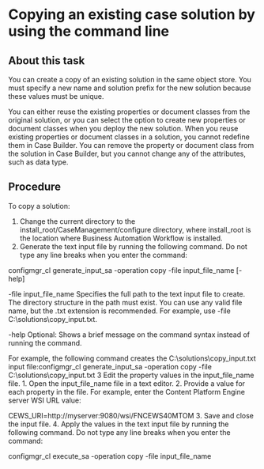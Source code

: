 # Copying an existing case solution by using the command line

## About this task

You can create a copy of an existing solution in the same
object store. You must specify a new name and solution prefix for
the new solution because these values must be unique.

You can either reuse the existing properties or document classes from the original solution, or
you can select the option to create new properties or document classes when you deploy the new
solution. When you reuse existing properties or document classes in a solution, you cannot redefine
them in Case Builder. You can remove the property or document class
from the solution in Case Builder, but you cannot change any of the
attributes, such as data type.

## Procedure

To copy a solution:

1. Change the current directory to the
install\_root/CaseManagement/configure directory, where
install\_root is the location where Business Automation Workflow is
installed.
2. Generate the text input file by running the following command.
Do not type any line breaks when you enter the command:

configmgr\_cl generate\_input\_sa -operation copy 
 -file input\_file\_name
[-help]

-file input\_file\_name
Specifies the full path to the text input file to create. The
directory structure in the path must exist. You can use any valid
file name, but the .txt extension is recommended.
For example, use -file C:\solutions\copy\_input.txt.

-help 
Optional: Shows a brief message on the command syntax instead of running the command.

For example, the following command creates the C:\solutions\copy\_input.txt
input
file:configmgr\_cl generate\_input\_sa -operation copy 
 -file C:\solutions\copy\_input.txt
3 Edit the property values in the input\_file\_name file.
    1. Open the input\_file\_name file
in a text editor.
    2. Provide a value for each property in the file.
For
example, enter the Content Platform Engine server
WSI URL value: 

CEWS\_URI=http://myserver:9080/wsi/FNCEWS40MTOM
    3. Save and close the input file.
4. Apply the values in the text input file by running the
following command. Do not type any line breaks when you enter the
command:

configmgr\_cl execute\_sa -operation copy 
 -file input\_file\_name